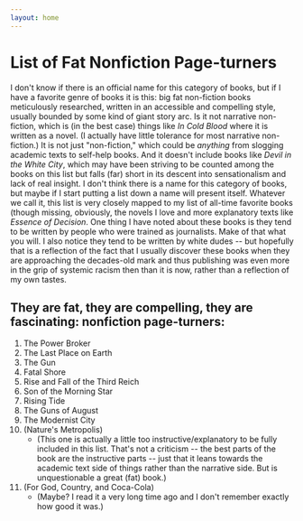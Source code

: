 ```yaml
---
layout: home
---
```


# List of Fat Nonfiction Page-turners 
I don't know if there is an official name for this category of books,
but if I have a favorite genre of books it is this: big fat non-fiction
books meticulously researched, written in an accessible and compelling
style, usually bounded by some kind of giant story arc. Is it not
narrative non-fiction, which is (in the best case) things like _In Cold
Blood_ where it is written as a novel. (I actually have little tolerance
for most narrative non-fiction.) It is not just "non-fiction," which
could be _anything_ from slogging academic texts to self-help books.
And it doesn't include books like _Devil in the White City_, which may
have been striving to be counted among the books on this list but falls
(far) short in its descent into sensationalism and lack of real insight.
I don't think there is a name for this category of books, but maybe
if I start putting a list down a name will present itself. Whatever
we call it, this list is very closely mapped to my list of all-time
favorite books (though missing, obviously, the novels I love and more
explanatory texts like _Essence of Decision_. One thing I have noted
about these books is they tend to be written by people who were trained
as journalists. Make of that what you will. I also notice they tend
to be written by white dudes -- but hopefully that is a reflection of
the fact that I usually discover these books when they are approaching
the decades-old mark and thus publishing was even more in the grip of
systemic racism then than it is now, rather than a reflection of my own
tastes.

## They are fat, they are compelling, they are fascinating: nonfiction page-turners:
1. The Power Broker
2. The Last Place on Earth
3. The Gun
4. Fatal Shore
5. Rise and Fall of the Third Reich
6. Son of the Morning Star
7. Rising Tide
8. The Guns of August
9. The Modernist City
10. (Nature's Metropolis)
	* (This one is actually a little too instructive/explanatory to be fully included in this list. That's not a criticism -- the best parts of the book are the instructive parts -- just that it leans towards the academic text side of things rather than the narrative side. But is unquestionable a great (fat) book.)
11. (For God, Country, and Coca-Cola)
	* (Maybe? I read it a very long time ago and I don't remember exactly how good it was.)



